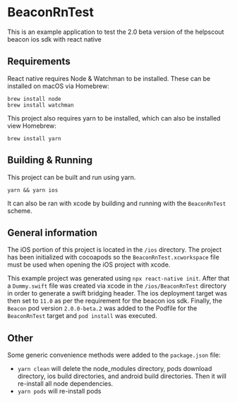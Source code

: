 # BeaconRnTest
This is an example application to test the 2.0 beta version of the helpscout beacon ios sdk with react native

## Requirements
React native requires Node & Watchman to be installed.  These can be installed on macOS via Homebrew:
```
brew install node
brew install watchman
```
 This project also requires yarn to be installed, which can also be installed view Homebrew:
```
brew install yarn
```

## Building & Running

This project can be built and run using yarn.

```
yarn && yarn ios
```

It can also be ran with xcode by building and running with the `BeaconRnTest` scheme.


## General information

The iOS portion of this project is located in the `/ios` directory.  The project has been initialized with cocoapods so the `BeaconRnTest.xcworkspace` file must be used when opening the iOS project with xcode.

This example project was generated using `npx react-native init`.  After that a `Dummy.swift` file was created via xcode in the `/ios/BeaconRnTest` directory in order to generate a swift bridging header.  The ios deployment target was then set to `11.0` as per the requirement for the beacon ios sdk.  Finally, the `Beacon` pod version `2.0.0-beta.2` was added to the Podfile for the `BeaconRnTest` target and `pod install` was executed.

## Other

Some generic convenience methods were added to the `package.json` file:

- `yarn clean` will delete the node_modules directory, pods download directory, ios build directories, and android build directories.  Then it will re-install all node dependencies.
- `yarn pods` will re-install pods
